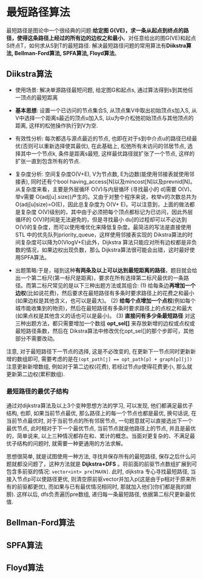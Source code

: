 # 最短路径算法
最短路径是图论中一个很经典的问题:**给定图 G(VE)，求一条从起点到终点的路径，使得这条路径上经过的所有边的边权之和最小**。对任意给出的图G(VE)和起点S终点T，如何求从S到T的最短路径. 解决最短路径问题的常用算法有**Diikstra算法, Bellman-Ford算法, SPFA算法, Floyd算法**。
## Diikstra算法
* 使用场景: 解决单源路径最短问题, 给定图G和起点s, 通过算法得到s到其他任一顶点的最短距离

* **基本思想**: 设置一个已访问的节点集合S, 从顶点集V中取出初始顶点s加入S, 从V中选择一个距离s最近的顶点u加入S, 以u为中介松弛初始顶点与其他顶点的距离, 这样的松弛操作执行到V为空.

* 有效性分析: 每次都选与源点最近的节点, 也即在对于s到中介点u的路径已经最优(否则可以重新选择使其最优), 在此基础上, 松弛所有未访问的邻居节点, 选择其中一个节点k, 条件是距离s最短, 这样最优路径就扩张了一个节点, 这样的扩张一直到包含所有的节点.

* 复杂度分析: 空间复杂度O(V+E), V为节点数, E为边数(能使用邻接表就使用邻接表), 同时还有个bool having_access[N]以及mincost[N]以及prevnid[N]。从复杂度来看，主要是外层循环 O(V)与内层循环 (寻找最小的 d]需要 O(V)、举v需要 O(adj[u].size))产生的。又由于对整个程序来说，枚举v的次数总共为 O(adj[u]size)=O(E)，因此总复杂度为 O(V+ E)。可以注意到，上面的做法都是复杂度 O(V)级别的，其中由于必须把每个顶点都标记为已访问，因此外层循环的 O(V)时间是无法避免的，但是寻找最小 du]的过程却可以不必达到O(V)的复杂度，而可以使用堆优化来降低复杂度。最简洁的写法是直接使用 STL 中的优先队列priority_queue，这样使用邻接表实现的 Dikstra算法的时间复杂度可以降为0(VlogV+E)此外，Dijkstra 算法只能应对所有边权都是非负数的情况，如果边权出现负数，那么 Dijkstra算法很可能会出错，这时最好使用SPFA算法。

* 出题策略:于是，碰到这种**有两条及以上可以达到最短距离的路径**，题目就会给出一个第二标尺(第一标尺是距离)，要求在所有选择第二标尺最优的一条路径。而第二标尺常见的是以下三种出题方法或其组合:
(1) 给每条边**再增加一个边权**(比如说花费)，然后要求在最短路径有多条时要求路径上的花费之和最小(如果边权是其他含义，也可以是最大)。
(2) **给每个点增加一个点权**(例如每个城市能收集到的物资)，然后在最短路径有多条时要求路径上的点权之和最大(如果点权是其他含义的话也可以是最小)。
(3) **直接问有多少条最短路径**
对这三种出题方法，都只需要增加一个数组 **opt_sel[]** 来存放新增的边权或点权或最短路径条数，然后在 Dikstra算法中修改优化opt_sel[]的那个步即可，其他部分不需要改动。

注意, 对于最短路径下一节点的选择, 这是不必改变的, 在更新下一节点同时更新新增的数组即可, 需要考虑的是在`(opt_path[j] == opt_path[p] + graph[p][j])`注意更新新增数组, 例如对于第二边权(花费), 若经过节点p使得花费更小, 那么就更新第二边权(累积数组).

### 最短路径的最优子结构
通过对dijkstra算法及以上3个变种思想方法的学习, 可以发现, 他们都满足最优子结构, 也即, 如果当前节点最优, 那么路径上的每一个节点也都是最优, 换句话说, 在当前节点最优时, 对于当前节点的所有邻居节点, 一句题意就可以直接选出下一个最优节点, 此时相对于下一个最优节点, 当前节点就是他路径上的节点, 并且是最优的，简单说来, 以上三种情况都存在和、累计的概念。当面对更复杂的、不满足最优子结构的问题时, 就需要一种更通用的方法求解。

思想很简单, 就是试图使用一种方法, 寻找并保存所有的最短路径, 保存之后什么问题就都没问题了，这种方法就是 **Dijkstra+DFS** 。将前面的前驱节点数组扩展到可包含多前驱的情况: `vector<int> pre[MAXN]`. 此时, dijkstra 专心寻找最短路径, 当接入节点p可以使路径更优, 则清空原前驱vector并加入p(这是由于p相对于原来所有的前驱都更优), 而如果与已有最优情况相同时, 那就加入他们(你们都是我的翅膀). 这样以后, dfs负责遍历pre数组, 递归每一条最短路径, 依据第二标尺更新最优值.
## Bellman-Ford算法

## SPFA算法

## Floyd算法




